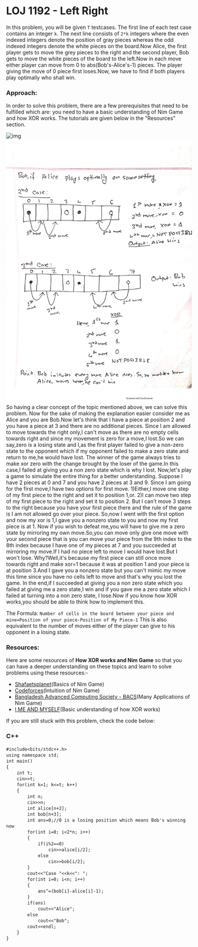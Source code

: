 # LOJ 1192 - Left Right

In this problem, you will be given `T` testcases. The first line of each test case contains an integer `k`. The next line consists of `2*k` integers where the even indexed integers denote the position of gray pieces whereas the odd indexed integers denote the white pieces on the board.Now Alice, the first player gets to move the grey pieces to the right and the second player, Bob gets to move the white pieces of the board to the left.Now in each move either player can move from 0 to abs(Bob's-Alice's-1) pieces.
The player giving the move of 0 piece first loses.Now, we have to find if both players play optimally who shall win.


### Approach:
In order to solve this problem, there are a few prerequisites that need to be fulfilled which are: you need to have a basic understanding of Nim Game and how XOR works. The tutorials are given below in the "Resources" section.

![img](1192-1.png)
![img](1192-2.png)
So having a clear concept of the topic mentioned above, we can solve this problem.
Now for the sake of making the explanation easier consider me as Alice and you are Bob.Now let's think that I have a piece at position 2 and you have a piece at 3 and there are  no additional pieces.
Since I am allowed to move towards the right only,I can't move as there are no empty cells towards right and since my movement is zero for a move,I lost.So we can say,zero is a losing state and I,as the first player failed to give a non-zero state to the opponent which if my opponent failed to make a zero state and return to me,he would have lost.
The winner of the game always tries to make xor zero with the change brought by the loser of the game.In this case,I failed at giving you a non zero state which is why I lost.
Now,let's play a game to simulate the entire thing for a better understanding.
Suppose I have 2 pieces at 0 and 7 and you have 2 pieces at 3 and 9.
Since I am going for the first move,I have two options for first move.
1)Either,I move one step of my first piece to the right and set it to position 1,or.
2)I can move two step of my first piece to the right and set it to position 2.
But I can't move 3 steps to the right because you have your first piece there and the rule of the game is I am not allowed go over your piece.
So,now I went with the first option and now my xor is 1,I gave you a nonzero state to you and now my first piece is at 1. Now if you wish to defeat me,you will have to give me a zero state by mirroring my own move.So,you can move only give one move with your second piece that is you can move your piece from the 9th index to the 8th index because I have one of my pieces at 7 and you succeeded at mirroring my move.If I had no piece left to move I would have lost.But I won't lose. Why?Well,it's because my first piece can still once more towards right and make xor=1 because it was at position 1 and your piece is at position 3.And I gave you a nonzero state but you can't mimic my move this time since you have no cells left to move and that's why you lost the game.
In the end,if I succeeded at giving you a  non zero state which you failed at giving me a zero state,I win and if you gave me a zero state which I failed at turning into a non zero state, I lose.Now if you know how XOR works,you should be able to think how to implement this.

The Formula:
```Number of cells in the board between your piece and mine=Position of your piece-Position of My Piece-1```
This is also equivalent to the number of moves either of the player can give to his opponent in a losing state.

### Resources:
Here are some resources of **How XOR works and Nim Game** so that you can have a deeper understanding on these topics and learn to solve problems using these resources:-

- [Shafaetsplanet](http://www.shafaetsplanet.com/?p=2608)(Basics of Nim Game)
- [Codeforces](https://codeforces.com/blog/entry/66040)(Intuition of Nim Game)
- [Bangladesh Advanced Computing Society - BACS](https://www.youtube.com/watch?v=2GoUYpQlAUY&t=9419s)(Many Applications of Nim Game)
- [I,ME AND MYSELF](http://zobayer.blogspot.com/2009/12/bitwise-operations-in-cc-part-1.html)(Basic understanding of how XOR works)

If you are still stuck with this problem, check the code below:

### C++
```
#include<bits/stdc++.h>
using namespace std;
int main()
{
    int t;
    cin>>t;
    for(int k=1; k<=t; k++)
    {
        int n;
        cin>>n;
        int alice[n+2];
        int bob[n+3];
        int ans=0;//0 is a losing position which means Bob's winning now
        for(int i=0; i<2*n; i++)
        {
            if(i%2==0)
                cin>>alice[i/2];
            else
                cin>>bob[i/2];
        }
        cout<<"Case "<<k<<": ";
        for(int i=0; i<n; i++)
        {
            ans^=(bob[i]-alice[i]-1);
        }
        if(ans)
            cout<<"Alice";
        else
            cout<<"Bob";
        cout<<endl;
    }
}
```

